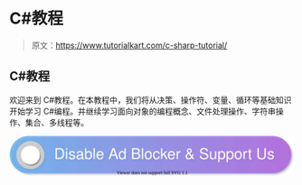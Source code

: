 # C#教程

> 原文：<https://www.tutorialkart.com/c-sharp-tutorial/>

## C#教程

欢迎来到 C#教程。在本教程中，我们将从决策、操作符、变量、循环等基础知识开始学习 C#编程。并继续学习面向对象的编程概念、文件处理操作、字符串操作、集合、多线程等。

[![](img/925da31b32d6bc3827932f6c8afb11bb.png)](https://www.tutorialkart.com/)